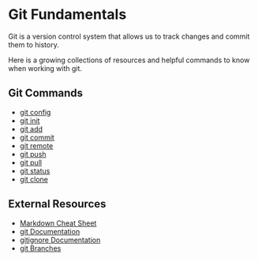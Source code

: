 # Git Fundamentals

Git is a version control system that allows us to track changes and commit them to history.

Here is a growing collections of resources and helpful commands to know when working with git.

## Git Commands
- [git config](./commands/config.md)
- [git init](./commands/Init.md)
- [git add](./commands/Add.md)
- [git commit](./commands/Commit.md)
- [git remote](./commands/Remote.md)
- [git push](./commands/Push.md)
- [git pull](./commands/Pull.md)
- [git status](./commands/Status.md)
- [git clone](./commands/Clone.md)
## External Resources 
- [Markdown Cheat Sheet](http://www.markdownguide.org/cheat-sheet/)
- [git Documentation](https://git-scm.com/docs)
- [gitignore Documentation](https://git-scm.com/docs/gitignore)
- [git Branches](https://git-scm.com/book/en/v2/Git-branching-Branches-in-a-Nutshell)
